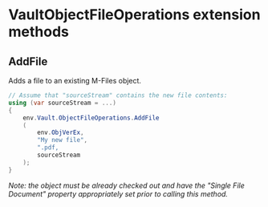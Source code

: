 ﻿# VaultObjectFileOperations extension methods

## AddFile

Adds a file to an existing M-Files object.

```csharp
// Assume that "sourceStream" contains the new file contents:
using (var sourceStream = ...)
{
    env.Vault.ObjectFileOperations.AddFile
    (
        env.ObjVerEx,
        "My new file",
        ".pdf,
        sourceStream
    );
}
```

*Note: the object must be already checked out and have the "Single File Document" property appropriately set prior to calling this method.*